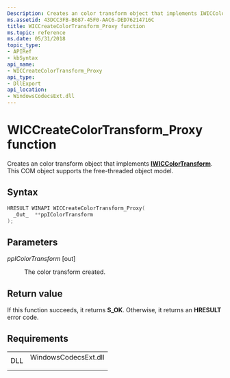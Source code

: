 ```yaml
---
Description: Creates an color transform object that implements IWICColorTransform. This COM object supports the free-threaded object model.
ms.assetid: 43DCC3FB-B687-45F0-AAC6-DED76214716C
title: WICCreateColorTransform_Proxy function
ms.topic: reference
ms.date: 05/31/2018
topic_type: 
- APIRef
- kbSyntax
api_name: 
- WICCreateColorTransform_Proxy
api_type: 
- DllExport
api_location: 
- WindowsCodecsExt.dll
---
```


# WICCreateColorTransform\_Proxy function

Creates an color transform object that implements [**IWICColorTransform**](https://msdn.microsoft.com/library/Ee690201(v=VS.85).aspx). This COM object supports the free-threaded object model.

## Syntax


```C++
HRESULT WINAPI WICCreateColorTransform_Proxy(
  _Out_  **ppIColorTransform
);
```



## Parameters

<dl> <dt>

*ppIColorTransform* \[out\]
</dt> <dd>

The color transform created.

</dd> </dl>

## Return value

If this function succeeds, it returns **S\_OK**. Otherwise, it returns an **HRESULT** error code.

## Requirements



|                |                                                                                                 |
|----------------|-------------------------------------------------------------------------------------------------|
| DLL<br/> | <dl> <dt>WindowsCodecsExt.dll</dt> </dl> |



 

 




